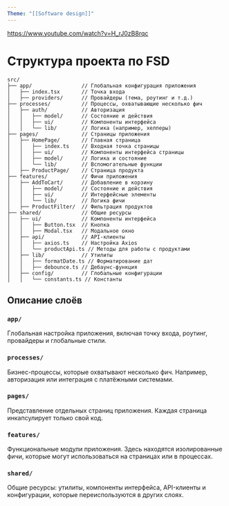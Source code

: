 ```yaml
---
Theme: "[[Software design]]"
---
```

https://www.youtube.com/watch?v=H_rJ0zB8rqc

# Структура проекта по FSD

```
src/
├── app/                // Глобальная конфигурация приложения
│   ├── index.tsx       // Точка входа
│   ├── providers/      // Провайдеры (тема, роутинг и т.д.)
├── processes/          // Процессы, охватывающие несколько фич
│   ├── auth/           // Авторизация
│   │   ├── model/      // Состояние и действия
│   │   ├── ui/         // Компоненты интерфейса
│   │   └── lib/        // Логика (например, хелперы)
├── pages/              // Страницы приложения
│   ├── HomePage/       // Главная страница
│   │   ├── index.ts    // Входная точка страницы
│   │   ├── ui/         // Компоненты интерфейса страницы
│   │   ├── model/      // Логика и состояние
│   │   └── lib/        // Вспомогательные функции
│   ├── ProductPage/    // Страница продукта
├── features/           // Фичи приложения
│   ├── AddToCart/      // Добавление в корзину
│   │   ├── model/      // Состояние и действия
│   │   ├── ui/         // Интерфейсные элементы
│   │   └── lib/        // Логика фичи
│   ├── ProductFilter/  // Фильтрация продуктов
├── shared/             // Общие ресурсы
│   ├── ui/             // Компоненты интерфейса
│   │   ├── Button.tsx  // Кнопка
│   │   ├── Modal.tsx   // Модальное окно
│   ├── api/            // API-клиенты
│   │   ├── axios.ts    // Настройка Axios
│   │   └── productApi.ts // Методы для работы с продуктами
│   ├── lib/            // Утилиты
│   │   ├── formatDate.ts // Форматирование дат
│   │   ├── debounce.ts // Дебаунс-функция
│   ├── config/         // Глобальные конфигурации
│   │   └── constants.ts // Константы
```

## Описание слоёв

### `app/`
Глобальная настройка приложения, включая точку входа, роутинг, провайдеры и глобальные стили.

### `processes/`
Бизнес-процессы, которые охватывают несколько фич. Например, авторизация или интеграция с платёжными системами.

### `pages/`
Представление отдельных страниц приложения. Каждая страница инкапсулирует только свой код.

### `features/`
Функциональные модули приложения. Здесь находятся изолированные фичи, которые могут использоваться на страницах или в процессах.

### `shared/`
Общие ресурсы: утилиты, компоненты интерфейса, API-клиенты и конфигурации, которые переиспользуются в других слоях.
